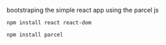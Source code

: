 bootstraping the simple react app using the parcel js

```
npm install react react-dom 

npm install parcel
```
